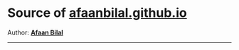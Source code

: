 Source of [afaanbilal.github.io](https://afaanbilal.github.io)
==============

Author: **[Afaan Bilal](https://afaan.me)**  

---
